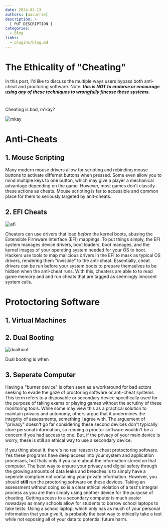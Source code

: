 ```yaml
---
date: 2024-02-13
authors: [aacurrie]
description: >
  [ PUT DESCRIPTION ]
categories:
  - Blog
links:
  - plugins/blog.md
---
```


# The Ethicality of "Cheating"

In this post, I'd like to discuss the multiple ways users bypass both anti-cheat and proctoring software. Note: *__this is NOT to endorse or encourage using any of these techniques to wrongfully finesse these systems.__*

<!-- more -->

#

Cheating is bad, m'kay?

![mkay](https://media2.giphy.com/media/3o6ZsZdNs3yE5l6hWM/giphy.gif?cid=6c09b952q0obspke9wbzh2mj00wuozi0a1o2h1nnbxo32ypy&ep=v1_internal_gif_by_id&rid=giphy.gif&ct=g)

# Anti-Cheats
## 1. Mouse Scripting
Many modern mouse drivers allow for scripting and rebinding mouse buttons to activate differnet buttons when pressed. Some even allow you to mind multiple keys to one button, which may give a player a mechanical advantage depending on the game. However, most games don't classify these actions as cheats. Mouse scripting is far to accessible and common place for them to seriously targeted by anit-cheats.

## 2. EFI Cheats

![efi](https://repository-images.githubusercontent.com/330781692/ece84e00-5a21-11eb-9939-b0a54801fed7)

Cheaters can use drivers that load *before* the kernel boots, abusing the Extensible Firmware Interface (EFI) mappings. To put things simply, the EFI system manages device drivers, boot loaders, boot manages, and the kernel images of your operating system needed for your OS to boot. Hackers use tools to map malicious drivers in the EFI to mask as typical OS drivers, rendering them "invisible" to the anti-cheat. Essentially, cheat drivers can be run before your system boots to prepare themselves to be hidden when the anti-cheat runs. With this, cheaters are able to to read game memory and and run cheats that are tagged as seemingly innocent system calls.

# Protoctoring Software

## 1. Virtual Machines

## 2. Dual Booting

![dualboot](https://i.stack.imgur.com/pinQH.png)

Dual booting is when

## 3. Seperate Computer
Having a "burner device" is often seen as a workaround for bad actors seeking to evade the gaze of proctoring software or anti-cheat systems. This term refers to a disposable or secondary device specifically used for the purpose of taking exams or playing games without the scrutiny of these monitoring tools. While some may view this as a practical solution to maintain privacy and autonomy, others argue that it undermines the integrity of assessments, something I agree with. The arguement of "privacy" doesn't go far considering these second devices don't typically store personal information, so running a proctor software wouldn't be a concern if you had access to one. But, if the privacy of your main device is worry, these is still an ethical way to use a secondary device.

If you thing about it, there's no real reason to cheat protoctoring software. Yes these programs have deep access into your system and application processes, but thats only if you care about the information stored on that computer. The best way to ensure your privacy and digital safety through the growing amounts of data leaks and breaches is to simply have a seperate comptuer not containing your private information. However, you should __still__ run the proctoring software on these devices. Taking an assessment without doing so is a clear ethical violation of a test's integral process as you are then simply using another device for the purpose of cheating. Getting access to a secondary computer is much easier nowadays as many schools allow for students to borrow school laptops to take tests. Using a school laptop, which only has as much of your personal information that your give it, is probably the best way to ethically take a test while not exposing all of your data to potential future harm.